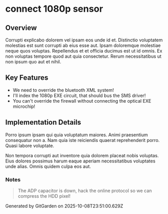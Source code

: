 # connect 1080p sensor

## Overview
Corrupti explicabo dolorem vel ipsam eos unde id et. Distinctio voluptatem molestias est sunt corrupti ab eius esse aut. Ipsam doloremque molestiae neque quos voluptas. Repellendus et et officia ducimus est ut id omnis. Ex non voluptas tempore quod aut quia consectetur. Rerum necessitatibus ut non ipsum quo aut et nihil.

## Key Features
- We need to override the bluetooth XML system!
- I'll index the 1080p EXE circuit, that should bus the SMS driver!
- You can't override the firewall without connecting the optical EXE microchip!

## Implementation Details
Porro ipsum ipsam qui quia voluptatum maiores. Animi praesentium consequatur non a. Nam quia iste reiciendis quaerat reprehenderit porro. Quasi labore voluptate.
 Non tempora corrupti aut inventore quia dolorem placeat nobis voluptas. Eius dolores possimus harum eaque aperiam necessitatibus voluptates unde alias. Omnis quidem culpa eos aut.

### Notes
> The ADP capacitor is down, hack the online protocol so we can compress the HDD pixel!

Generated by GitGarden on 2025-10-08T23:51:00.629Z